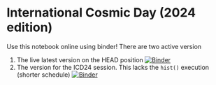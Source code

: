 # International Cosmic Day (2024 edition)

Use this notebook online using binder!
There are two active version
 1. The live latest version on the HEAD position [![Binder](https://mybinder.org/badge_logo.svg)](https://mybinder.org/v2/gh/mattiasotgia/ICD2024/HEAD?labpath=IDC_offline_test.ipynb)
 2. The version for the ICD24 session. This lacks the `hist()` execution (shorter schedule) [![Binder](https://mybinder.org/badge_logo.svg)](https://mybinder.org/v2/gh/mattiasotgia/ICD2024/students/no_hist_v01?labpath=IDC_offline_test.ipynb)
